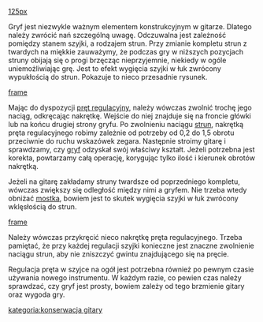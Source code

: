 [125px](grafika:PretWGryfie.png "wikilink")

Gryf jest niezwykle ważnym elementem konstrukcyjnym w gitarze. Dlatego
należy zwrócić nań szczególną uwagę. Odczuwalna jest zależność pomiędzy
stanem szyjki, a rodzajem strun. Przy zmianie kompletu strun z twardych
na miękkie zauważymy, że podczas gry w niższych pozycjach struny obijają
się o progi brzęcząc nieprzyjemnie, niekiedy w ogóle uniemożliwiając
grę. Jest to efekt wygięcia szyjki w łuk zwrócony wypukłością do strun.
Pokazuje to nieco przesadnie rysunek.

[frame](Grafika:SzyjkaWypukla.png "wikilink")

Mając do dyspozycji [pręt regulacyjny](pręt_regulacyjny "wikilink"),
należy wówczas zwolnić trochę jego naciąg, odkręcając nakrętkę. Wejście
do niej znajduje się na froncie główki lub na końcu drugiej strony
gryfu. Po zwolnieniu naciągu [strun](struna "wikilink"), nakrętką pręta
regulacyjnego robimy zależnie od potrzeby od 0,2 do 1,5 obrotu
przeciwnie do ruchu wskazówek zegara. Następnie stroimy gitarę i
sprawdzamy, czy [gryf](gryf "wikilink") odzyskał swój właściwy kształt.
Jeżeli potrzebna jest korekta, powtarzamy całą operację, korygując tylko
ilość i kierunek obrotów nakrętką.

Jeżeli na gitarę zakładamy struny twardsze od poprzedniego kompletu,
wówczas zwiększy się odległość między nimi a gryfem. Nie trzeba wtedy
obniżać [mostka](mostek "wikilink"), bowiem jest to skutek wygięcia
szyjki w łuk zwrócony wklęsłością do strun.

[frame](Grafika:SzyjkaWklesla.png "wikilink")

Należy wówczas przykręcić nieco nakrętkę pręta regulacyjnego. Trzeba
pamiętać, że przy każdej regulacji szyjki konieczne jest znaczne
zwolnienie naciągu strun, aby nie zniszczyć gwintu znajdującego się na
pręcie.

Regulacja pręta w szyjce na ogół jest potrzebna również po pewnym czasie
używania nowego instrumentu. W każdym razie, co pewien czas należy
sprawdzać, czy gryf jest prosty, bowiem zależy od tego brzmienie gitary
oraz wygoda gry.

[kategoria:konserwacja gitary](kategoria:konserwacja_gitary "wikilink")